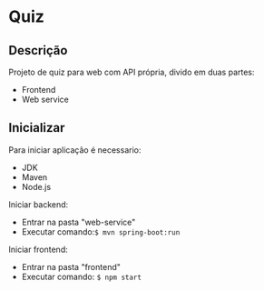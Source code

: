 # Quiz
## Descrição
Projeto de quiz para web com API própria, divido em duas partes:
  - Frontend
  - Web service
## Inicializar
Para iniciar aplicação é necessario:
  - JDK
  - Maven
  - Node.js
  
Iniciar backend:
  - Entrar na pasta  "web-service"
  - Executar comando:`$ mvn spring-boot:run`
  
Iniciar frontend:
  - Entrar na pasta "frontend"
  - Executar comando: `$ npm start`
